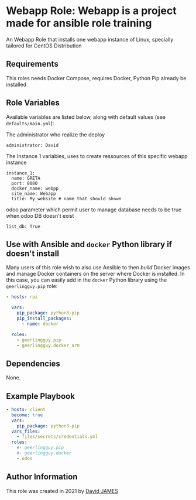 # Webapp Role: Webapp is a project made for ansible role training

An Webapp Role that installs one webapp instance of Linux, specially tailored for CentOS Distribution

## Requirements

This roles needs Docker Compose, requires Docker, Python Pip already be installed

## Role Variables

Available variables are listed below, along with default values (see `defaults/main.yml`):

The administrator who realize the deploy

    administrator: David

The Instance 1 variables, uses to create ressources of this specific webapp instance

    instance_1:
      name: GRETA
      port: 8080
      docker_name: webpp
      site_name: Webapp 
      title: My_website # name that should shown 


odoo parameter which permit user to manage database needs to be true when odoo DB doesn't exist    

    list_db: True


## Use with Ansible and `docker` Python library if doesn't install

Many users of this role wish to also use Ansible to then _build_ Docker images and manage Docker containers on the server where Docker is installed. In this case, you can easily add in the `docker` Python library using the `geerlingguy.pip` role:

```yaml
- hosts: rpi

  vars:
    pip_package: python3-pip
    pip_install_packages:
      - name: docker

  roles:
    - geerlingguy.pip
    - geerlingguy.docker_arm
```

## Dependencies

None.

## Example Playbook

```yaml
- hosts: client
  become: true
  vars:
    pip_package: python3-pip
  vars_files:
    - files/secrets/credentials.yml
  roles:
    #- geerlingguy.pip
    #- geerlingguy.docker
    - odoo
```

## Author Information

This role was created in 2021 by [David JAMES](https://github.com/davijam/)
